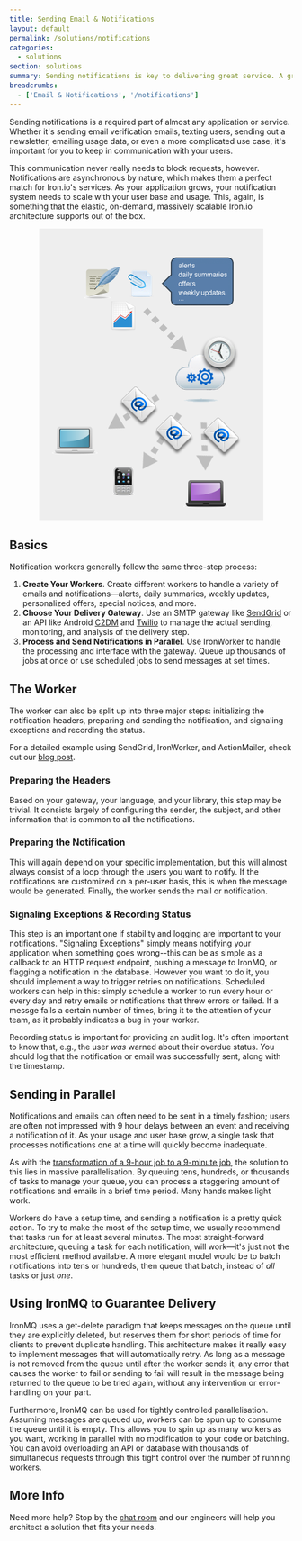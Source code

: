 ```yaml
---
title: Sending Email & Notifications
layout: default
permalink: /solutions/notifications
categories:
  - solutions
section: solutions
summary: Sending notifications is key to delivering great service. A growing user base means distributing the effort and shrinking the time it takes to get emails and messages to your users.
breadcrumbs:
  - ['Email & Notifications', '/notifications']
---
```


Sending notifications is a required part of almost any application or service. 
Whether it's sending email verification emails, texting users, sending out a 
newsletter, emailing usage data, or even a more complicated use case, it's 
important for you to keep in communication with your users.

This communication never really needs to block requests, however. Notifications 
are asynchronous by nature, which makes them a perfect match for Iron.io's 
services. As your application grows, your notification system needs to scale 
with your user base and usage. This, again, is something that the elastic, 
on-demand, massively scalable Iron.io architecture supports out of the box.

<p style="text-align: center;">
<img src="/images/notifications.png" alt="Notifications diagram" />
</p>

## Basics

Notification workers generally follow the same three-step process:

1. **Create Your Workers**. Create different workers to handle a variety of 
   emails and notifications&mdash;alerts, daily summaries, weekly updates, 
   personalized offers, special notices, and more.
2. **Choose Your Delivery Gateway**. Use an SMTP gateway like 
   [SendGrid](http://www.sendgrid.com) or an API like Android [C2DM](http://developers.google.com/android/c2dm) 
   and [Twilio](http://www.twilio.com) to manage the actual sending, 
   monitoring, and analysis of the delivery step.
3. **Process and Send Notifications in Parallel**. Use IronWorker to handle the 
   processing and interface with the gateway. Queue up thousands of jobs 
   at once or use scheduled jobs to send messages at set times.

## The Worker

The worker can also be split up into three major steps: initializing the 
notification headers, preparing and sending the notification, and signaling 
exceptions and recording the status.

For a detailed example using SendGrid, IronWorker, and ActionMailer, check 
out our [blog post](http://blog.iron.io/2012/06/powerful-email-infrastructure-with.html).

### Preparing the Headers

Based on your gateway, your language, and your library, this step may be 
trivial. It consists largely of configuring the sender, the subject, and 
other information that is common to all the notifications.

### Preparing the Notification

This will again depend on your specific implementation, but this will almost 
always consist of a loop through the users you want to notify. If the notifications 
are customized on a per-user basis, this is when the message would be generated. 
Finally, the worker sends the mail or notification.

### Signaling Exceptions & Recording Status

This step is an important one if stability and logging are important to your 
notifications. "Signaling Exceptions" simply means notifying your application 
when something goes wrong--this can be as simple as a callback to an HTTP request 
endpoint, pushing a message to IronMQ, or flagging a notification in the database. 
However you want to do it, you should implement a way to trigger retries on 
notifications. Scheduled workers can help in this: simply schedule a worker to 
run every hour or every day and retry emails or notifications that threw errors 
or failed. If a messge fails a certain number of times, bring it to the attention 
of your team, as it probably indicates a bug in your worker.

Recording status is important for providing an audit log. It's often important 
to know that, e.g., the user *was* warned about their overdue status. You 
should log that the notification or email was successfully sent, along with 
the timestamp.

## Sending in Parallel

Notifications and emails can often need to be sent in a timely fashion; users 
are often not impressed with 9 hour delays between an event and receiving a 
notification of it. As your usage and user base grow, a single task that 
processes notifications one at a time will quickly become inadequate.

As with the [transformation of a 9-hour job to a 9-minute job](http://blog.iron.io/2012/03/how-to-reduce-9-hour-job-into-10-minute.html), 
the solution to this lies in massive parallelisation. By queuing tens, hundreds, 
or thousands of tasks to manage your queue, you can process a staggering 
amount of notifications and emails in a brief time period. Many hands makes 
light work.

Workers do have a setup time, and sending a notification is a pretty quick 
action. To try to make the most of the setup time, we usually recommend that 
tasks run for at least several minutes. The most straight-forward architecture, 
queuing a task for each notification, will work&mdash;it's just not the most 
efficient method available. A more elegant model would be to batch notifications 
into tens or hundreds, then queue that batch, instead of *all* tasks or just *one*.

## Using IronMQ to Guarantee Delivery

IronMQ uses a get-delete paradigm that keeps messages on the queue until they 
are explicitly deleted, but reserves them for short periods of time for clients 
to prevent duplicate handling. This architecture makes it really easy to implement 
messages that will automatically retry. As long as a message is not removed from 
the queue until after the worker sends it, any error that causes the worker to fail 
or sending to fail will result in the message being returned to the queue to be 
tried again, without any intervention or error-handling on your part.

Furthermore, IronMQ can be used for tightly controlled parallelisation. 
Assuming messages are queued up, workers can be spun up to consume the queue 
until it is empty. This allows you to spin up as many workers as you want, 
working in parallel with no modification to your code or batching. You can 
avoid overloading an API or database with thousands of simultaneous requests 
through this tight control over the number of running workers.

## More Info

Need more help? Stop by the [chat room](http://get.iron.io/chat) and our 
engineers will help you architect a solution that fits your needs.
